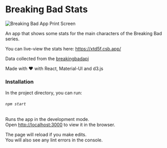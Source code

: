 # Breaking Bad Stats

![Breaking Bad App Print Screen](https://uploads.codesandbox.io/uploads/user/3da8032e-cd8c-4966-8d2b-a74f580418b9/-NPE-Breaking_Bad.png)

An app that shows some stats for the main characters of the Breaking Bad series.

You can live-view the stats here: https://xtd5f.csb.app/

Data collected from the [breakingbadapi](https://www.breakingbadapi.com/api)

Made with :heart: with React, Material-UI and d3.js

### Installation

In the project directory, you can run:

###### `npm start`

Runs the app in the development mode.<br />
Open [http://localhost:3000](http://localhost:3000) to view it in the browser.

The page will reload if you make edits.<br />
You will also see any lint errors in the console.
